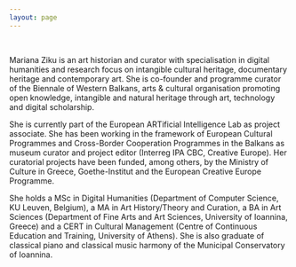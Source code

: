 ```yaml
---
layout: page
---
```


<br>

Mariana Ziku is an art historian and curator with specialisation in digital humanities and research focus on intangible cultural heritage, documentary heritage and contemporary art. She is co-founder and programme curator of the Biennale of Western Balkans, arts & cultural organisation promoting open knowledge, intangible and natural heritage through art, technology and digital scholarship. 

She is currently part of the European ARTificial Intelligence Lab as project associate. She has been working in the framework of European Cultural Programmes and Cross-Border Cooperation Programmes in the Balkans as museum curator and project editor (Interreg IPA CBC, Creative Europe). Her curatorial projects have been funded, among others, by the Ministry of Culture in Greece, Goethe-Institut and the European Creative Europe Programme. 

She holds a MSc in Digital Humanities (Department of Computer Science, KU Leuven, Belgium), a MA in Art History/Theory and Curation, a BA in Art Sciences (Department of Fine Arts and Art Sciences, University of Ioannina, Greece) and a CERT in Cultural Management (Centre of Continuous Education and Training, University of Athens). She is also graduate of classical piano and classical music harmony of the Municipal Conservatory of Ioannina. 

